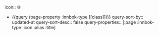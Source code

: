 icon:: 🌐

- {{query (page-property :innbok-type [[class]])}}
  query-sort-by:: updated-at
  query-sort-desc:: false
  query-properties:: [:page :innbok-type :icon :alias :title]